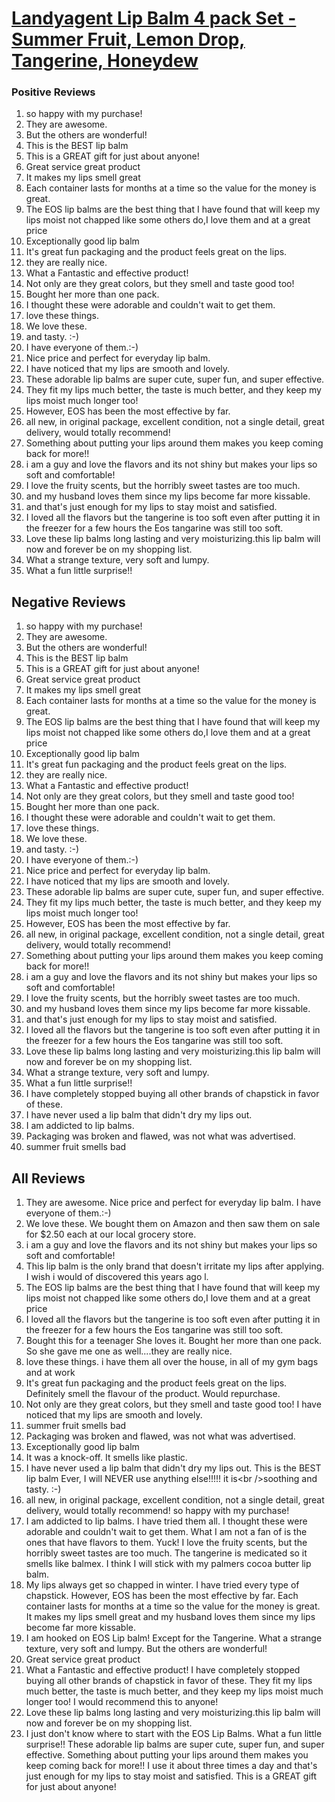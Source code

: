 # [Landyagent Lip Balm 4 pack Set - Summer Fruit, Lemon Drop, Tangerine, Honeydew](https://products.checkmycream.com/products/Landyagent-Lip-Balm-4-pack-Set-Summer-Fruit-Lemon-Drop-Tangerine-Honeydew.html)

### Positive Reviews

<ol>
      <li>so happy with my purchase!</li>
      <li>They are awesome.</li>
      <li>But the others are wonderful!</li>
      <li>This is the BEST lip balm</li>
      <li>This is a GREAT gift for just about anyone!</li>
      <li>Great service great product</li>
      <li>It makes my lips smell great</li>
      <li>Each container lasts for months at a time so the value for the money is great.</li>
      <li>The EOS lip balms are the best thing that I have found that will keep my lips moist not chapped like some others do,I love them and at a great price</li>
      <li>Exceptionally good lip balm</li>
      <li>It&#x27;s great fun packaging and the product feels great on the lips.</li>
      <li>they are really nice.</li>
      <li>What a Fantastic and effective product!  </li>
      <li>Not only are they great colors, but they smell and taste good too!</li>
      <li>Bought her more than one pack.</li>
      <li>I thought these were adorable and couldn&#x27;t wait to get them.  </li>
      <li>love these things.</li>
      <li>We love these.</li>
      <li>and tasty. :-)</li>
      <li>I have everyone of them.:-)</li>
      <li>Nice price and perfect for everyday lip balm.</li>
      <li>I have noticed that my lips are smooth and lovely.</li>
      <li>These adorable lip balms are super cute, super fun, and super effective.</li>
      <li>They fit my lips much better, the taste is much better, and they keep my lips moist much longer too!  </li>
      <li>However, EOS has been the most effective by far.</li>
      <li>all new, in original package, excellent condition, not a single detail, great delivery, would totally recommend!</li>
      <li>Something about putting your lips around them makes you keep coming back for more!!</li>
      <li>i am a guy and love the flavors and its not shiny but makes your lips so soft and comfortable!</li>
      <li>I love the fruity scents, but the horribly sweet tastes are too much.</li>
      <li>and my husband loves them since my lips become far more kissable.</li>
      <li>and that&#x27;s just enough for my lips to stay moist and satisfied.</li>
      <li>I loved all the flavors but the tangerine is too soft even after putting it in the freezer for a few hours the Eos tangarine was still too soft.</li>
      <li>Love these lip balms long lasting and very moisturizing.this lip balm will now and forever be on my shopping list.</li>
      <li>What a strange texture, very soft and lumpy.  </li>
      <li>What a fun little surprise!!</li>
</ol>


<h2>Negative Reviews</h2>
<ol>
<li> so happy with my purchase!</li>
<li> They are awesome.</li>
<li> But the others are wonderful!</li>
<li> This is the BEST lip balm</li>
<li> This is a GREAT gift for just about anyone!</li>
<li> Great service great product</li>
<li> It makes my lips smell great</li>
<li> Each container lasts for months at a time so the value for the money is great.</li>
<li> The EOS lip balms are the best thing that I have found that will keep my lips moist not chapped like some others do,I love them and at a great price</li>
<li> Exceptionally good lip balm</li>
<li> It&#x27;s great fun packaging and the product feels great on the lips.</li>
<li> they are really nice.</li>
<li> What a Fantastic and effective product!  </li>
<li> Not only are they great colors, but they smell and taste good too!</li>
<li> Bought her more than one pack.</li>
<li> I thought these were adorable and couldn&#x27;t wait to get them.  </li>
<li> love these things.</li>
<li> We love these.</li>
<li> and tasty. :-)</li>
<li> I have everyone of them.:-)</li>
<li> Nice price and perfect for everyday lip balm.</li>
<li> I have noticed that my lips are smooth and lovely.</li>
<li> These adorable lip balms are super cute, super fun, and super effective.</li>
<li> They fit my lips much better, the taste is much better, and they keep my lips moist much longer too!  </li>
<li> However, EOS has been the most effective by far.</li>
<li> all new, in original package, excellent condition, not a single detail, great delivery, would totally recommend!</li>
<li> Something about putting your lips around them makes you keep coming back for more!!</li>
<li> i am a guy and love the flavors and its not shiny but makes your lips so soft and comfortable!</li>
<li> I love the fruity scents, but the horribly sweet tastes are too much.</li>
<li> and my husband loves them since my lips become far more kissable.</li>
<li> and that&#x27;s just enough for my lips to stay moist and satisfied.</li>
<li> I loved all the flavors but the tangerine is too soft even after putting it in the freezer for a few hours the Eos tangarine was still too soft.</li>
<li> Love these lip balms long lasting and very moisturizing.this lip balm will now and forever be on my shopping list.</li>
<li> What a strange texture, very soft and lumpy.  </li>
<li> What a fun little surprise!!</li>
<li> I have completely stopped buying all other brands of chapstick in favor of these.  </li>
<li> I have never used a lip balm that didn&#x27;t dry my lips out.  </li>
<li> I am addicted to lip balms.</li>
<li> Packaging was broken and flawed, was not what was advertised.</li>
<li> summer fruit smells bad</li>
</ol>

<h2>All Reviews</h2>

<ol>
    <li> They are awesome. Nice price and perfect for everyday lip balm. I have everyone of them.:-)</li>
    <li> We love these. We bought them on Amazon and then saw them on sale for $2.50 each at our local grocery store.</li>
    <li> i am a guy and love the flavors and its not shiny but makes your lips so soft and comfortable!</li>
    <li> This lip balm is the only brand that doesn&#x27;t irritate my lips after applying. I wish i would of discovered this years ago l.</li>
    <li> The EOS lip balms are the best thing that I have found that will keep my lips moist not chapped like some others do,I love them and at a great price</li>
    <li> I loved all the flavors but the tangerine is too soft even after putting it in the freezer for a few hours the Eos tangarine was still too soft.</li>
    <li> Bought this for a teenager She loves it. Bought her more than one pack. So she gave me one as well....they are really nice.</li>
    <li> love these things. i have them all over the house, in all of my gym bags and at work</li>
    <li> It&#x27;s great fun packaging and the product feels great on the lips. Definitely smell the flavour of the product. Would repurchase.</li>
    <li> Not only are they great colors, but they smell and taste good too! I have noticed that my lips are smooth and lovely.</li>
    <li> summer fruit smells bad</li>
    <li> Packaging was broken and flawed, was not what was advertised.</li>
    <li> Exceptionally good lip balm</li>
    <li> It was a knock-off. It smells like plastic.</li>
    <li> I have never used a lip balm that didn&#x27;t dry my lips out.  This is the BEST lip balm Ever, I will NEVER use anything else!!!!!  it is&lt;br /&gt;soothing and tasty. :-)</li>
    <li> all new, in original package, excellent condition, not a single detail, great delivery, would totally recommend! so happy with my purchase!</li>
    <li> I am addicted to lip balms. I have tried them all. I thought these were adorable and couldn&#x27;t wait to get them.  What I am not a fan of is the ones that have flavors to them. Yuck!  I love the fruity scents, but the horribly sweet tastes are too much. The tangerine is medicated so it smells like balmex.  I think I will stick with my palmers cocoa butter lip balm.</li>
    <li> My lips always get so chapped in winter. I have tried every type of chapstick. However, EOS has been the most effective by far. Each container lasts for months at a time so the value for the money is great. It makes my lips smell great and my husband loves them since my lips become far more kissable.</li>
    <li> I am hooked on EOS Lip balm!  Except for the Tangerine.  What a strange texture, very soft and lumpy.  But the others are wonderful!</li>
    <li> Great service great product</li>
    <li> What a Fantastic and effective product!  I have completely stopped buying all other brands of chapstick in favor of these.  They fit my lips much better, the taste is much better, and they keep my lips moist much longer too!  I would recommend this to anyone!</li>
    <li> Love these lip balms long lasting and very moisturizing.this lip balm will now and forever be on my shopping list.</li>
    <li> I just don&#x27;t know where to start with the EOS Lip Balms. What a fun little surprise!! These adorable lip balms are super cute, super fun, and super effective. Something about putting your lips around them makes you keep coming back for more!! I use it about three times a day and that&#x27;s just enough for my lips to stay moist and satisfied. This is a GREAT gift for just about anyone!</li>
</ol>




